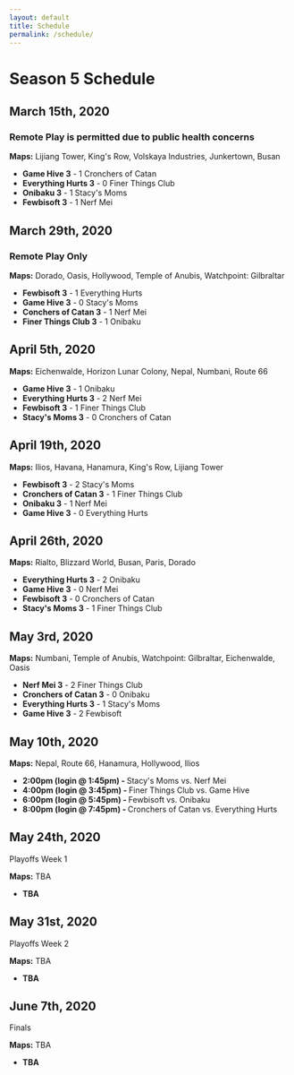 ```yaml
---
layout: default
title: Schedule
permalink: /schedule/
---
```

<div class="container">
  <div class="row justify-content-center page-section-no-line">
    <div class="col-12 col-md-10 col-xl-8">
      <h1 class="text-center">Season 5 Schedule</h1>
      <h2>March 15th, 2020</h2><h3>Remote Play is permitted due to public health concerns</h3>
      <p><strong>Maps:</strong> Lijiang Tower, King's Row, Volskaya Industries, Junkertown, Busan</p>
      <ul>
        <li><strong>Game Hive 3</strong> - 1 Cronchers of Catan</li>
        <li><strong>Everything Hurts 3</strong> - 0 Finer Things Club</li>
        <li><strong>Onibaku 3</strong> - 1 Stacy's Moms</li>
        <li><strong>Fewbisoft 3</strong> - 1 Nerf Mei</li>
      </ul>
      <h2>March 29th, 2020</h2><h3>Remote Play Only</h3>
      <p><strong>Maps:</strong> Dorado, Oasis, Hollywood, Temple of Anubis, Watchpoint: Gilbraltar</p>
       <ul>
        <li><strong>Fewbisoft 3</strong> - 1 Everything Hurts</li>
        <li><strong>Game Hive 3</strong> - 0 Stacy's Moms</li>
        <li><strong>Conchers of Catan 3</strong> - 1 Nerf Mei</li>
        <li><strong>Finer Things Club 3</strong> - 1 Onibaku</li>
      </ul>
      <h2>April 5th, 2020</h2>
      <p><strong>Maps:</strong> Eichenwalde, Horizon Lunar Colony, Nepal, Numbani, Route 66</p>
      <ul>
        <li><strong>Game Hive 3</strong> - 1 Onibaku</li>
        <li><strong>Everything Hurts 3</strong> - 2 Nerf Mei</li>
        <li><strong>Fewbisoft 3</strong> - 1 Finer Things Club</li>
        <li><strong>Stacy's Moms 3</strong> - 0 Cronchers of Catan</li>
      </ul>    
      <h2>April 19th, 2020</h2>
      <p><strong>Maps:</strong> Ilios, Havana, Hanamura, King's Row, Lijiang Tower</p>
      <ul>
        <li><strong>Fewbisoft 3</strong> - 2 Stacy's Moms</li>
        <li><strong>Cronchers of Catan 3</strong> - 1 Finer Things Club</li>
        <li><strong>Onibaku 3</strong> - 1 Nerf Mei</li>
        <li><strong>Game Hive 3</strong> - 0 Everything Hurts</li>
      </ul> 
      <h2>April 26th, 2020</h2>
      <p><strong>Maps:</strong> Rialto, Blizzard World, Busan, Paris, Dorado</p>
      <ul>
        <li><strong>Everything Hurts 3</strong> - 2 Onibaku</li>
        <li><strong>Game Hive 3</strong> - 0 Nerf Mei</li>
        <li><strong>Fewbisoft 3</strong> - 0 Cronchers of Catan</li>
        <li><strong>Stacy's Moms 3</strong> - 1 Finer Things Club</li>
      </ul> 
      <h2>May 3rd, 2020</h2>
      <p><strong>Maps:</strong> Numbani, Temple of Anubis, Watchpoint: Gilbraltar, Eichenwalde, Oasis</p>
      <ul>
        <li><strong>Nerf Mei 3</strong> - 2 Finer Things Club</li>
        <li><strong>Cronchers of Catan 3</strong> - 0 Onibaku</li>
        <li><strong>Everything Hurts 3</strong> - 1 Stacy's Moms</li>
        <li><strong>Game Hive 3</strong> - 2 Fewbisoft</li>
      </ul> 
      <h2>May 10th, 2020</h2>
      <p><strong>Maps:</strong> Nepal, Route 66, Hanamura, Hollywood, Ilios</p>
      <ul>
        <li><strong>2:00pm (login @ 1:45pm) - </strong> Stacy's Moms vs. Nerf Mei</li>
        <li><strong>4:00pm (login @ 3:45pm) - </strong> Finer Things Club vs. Game Hive</li>
        <li><strong>6:00pm (login @ 5:45pm) - </strong> Fewbisoft vs. Onibaku</li>
        <li><strong>8:00pm (login @ 7:45pm) - </strong> Cronchers of Catan vs. Everything Hurts</li>
      </ul>
      <h2>May 24th, 2020</h2>
      <p>Playoffs Week 1</p>
      <p><strong>Maps:</strong> TBA </p>
      <ul>
          <li><strong>TBA</strong></li>
      </ul>
      <h2>May 31st, 2020</h2>
      <p>Playoffs Week 2</p>
      <p><strong>Maps:</strong> TBA </p>
      <ul>
          <li><strong>TBA</strong></li>
      </ul>
       <h2>June 7th, 2020</h2>
       <p>Finals</p>
      <p><strong>Maps:</strong> TBA </p>
       <ul>
          <li><strong>TBA</strong></li>
      </ul>
    </div>
  </div>
</div>
